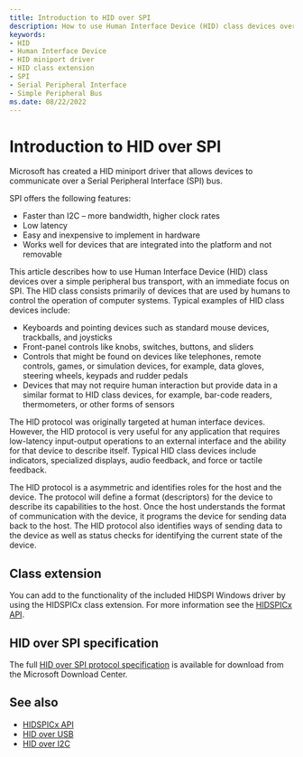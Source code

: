 ```yaml
---
title: Introduction to HID over SPI
description: How to use Human Interface Device (HID) class devices over a Serial Peripheral Interface (SPI).
keywords:
- HID
- Human Interface Device
- HID miniport driver
- HID class extension
- SPI
- Serial Peripheral Interface
- Simple Peripheral Bus
ms.date: 08/22/2022
---
```


# Introduction to HID over SPI

Microsoft has created a HID miniport driver that allows devices to communicate over a Serial Peripheral Interface (SPI) bus.

SPI offers the following features:

- Faster than I2C – more bandwidth, higher clock rates
- Low latency
- Easy and inexpensive to implement in hardware
- Works well for devices that are integrated into the platform and not removable

This article describes how to use Human Interface Device (HID) class devices over a simple peripheral bus transport, with an immediate focus on SPI. The HID class consists primarily of devices that are used by humans to control the operation of computer systems. Typical examples of HID class devices include:

- Keyboards and pointing devices such as standard mouse devices, trackballs, and joysticks
- Front-panel controls like knobs, switches, buttons, and sliders
- Controls that might be found on devices like telephones, remote controls, games, or simulation devices, for example, data gloves, steering wheels, keypads and rudder pedals
- Devices that may not require human interaction but provide data in a similar format to HID class devices, for example, bar-code readers, thermometers, or other forms of sensors

The HID protocol was originally targeted at human interface devices. However, the HID protocol is very useful for any application that requires low-latency input-output operations to an external interface and the ability for that device to describe itself. Typical HID class devices include indicators, specialized displays, audio feedback, and force or tactile feedback.

The HID protocol is a asymmetric and identifies roles for the host and the device. The protocol will define a format (descriptors) for the device to describe its capabilities to the host. Once the host understands the format of communication with the device, it programs the device for sending data back to the host. The HID protocol also identifies ways of sending data to the device as well as status checks for identifying the current state of the device.

## Class extension

You can add to the functionality of the included HIDSPI Windows driver by using the HIDSPICx class extension. For more information see the [HIDSPICx API](/windows-hardware/drivers/ddi/hidspicx).

## HID over SPI specification

The full [HID over SPI protocol specification](https://www.microsoft.com/download/details.aspx?id=103325) is available for download from the Microsoft Download Center.

## See also

- [HIDSPICx API](/windows-hardware/drivers/ddi/hidspicx)
- [HID over USB](hid-over-usb.md)
- [HID over I2C](hid-over-i2c-guide.md)
